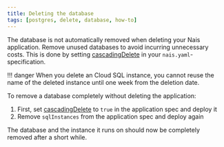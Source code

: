 ```yaml
---
title: Deleting the database
tags: [postgres, delete, database, how-to]
---
```


The database is not automatically removed when deleting your Nais application. Remove unused databases to avoid incurring unnecessary costs. This is done by setting [cascadingDelete](../../../workloads/application/reference/application-spec.md#gcpsqlinstancescascadingdelete) in your `nais.yaml`-specification.

!!! danger
    When you delete an Cloud SQL instance, you cannot reuse the name of the deleted instance until one week from the deletion date.

To remove a database completely without deleting the application:

1. First, set [cascadingDelete](../../../workloads/application/reference/application-spec.md#gcpsqlinstancescascadingdelete) to `true` in the application spec and deploy it
2. Remove `sqlInstances` from the application spec and deploy again

The database and the instance it runs on should now be completely removed after a short while.
